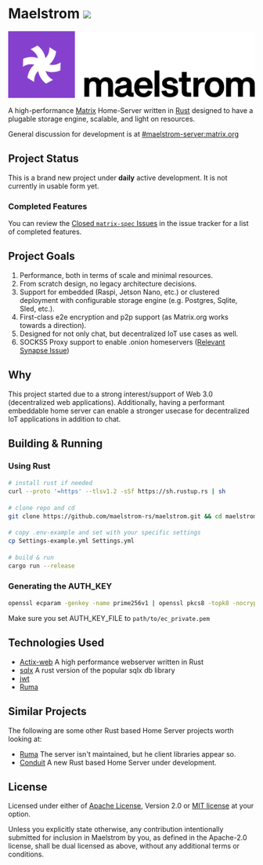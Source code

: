 # Maelstrom ![](https://github.com/maelstrom-rs/maelstrom/workflows/Build/badge.svg)

<img src="./.github/logo-banner.svg">

A high-performance [Matrix](https://matrix.org) Home-Server written in [Rust](rust-lang.org) designed to have a plugable storage engine, scalable, and light on resources.

General discussion for development is at [#maelstrom-server:matrix.org](https://matrix.to/#/#maelstrom-server:matrix.org)

## Project Status

This is a brand new project under **daily** active development. It is not currently in usable form yet.

### Completed Features

You can review the [Closed `matrix-spec` Issues](https://github.com/maelstrom-rs/maelstrom/issues?q=is%3Aissue+is%3Aclosed+sort%3Acreated-asc+label%3Amatrix-spec+) in the issue tracker for a list of completed features.

## Project Goals

1. Performance, both in terms of scale and minimal resources.
2. From scratch design, no legacy architecture decisions.
3. Support for embedded (Raspi, Jetson Nano, etc.) or clustered deployment with configurable storage engine (e.g. Postgres, Sqlite, Sled, etc.).
4. First-class e2e encryption and p2p support (as Matrix.org works towards a direction).
5. Designed for not only chat, but decentralized IoT use cases as well.
6. SOCKS5 Proxy support to enable .onion homeservers ([Relevant Synapse Issue](https://github.com/matrix-org/synapse/issues/7088))

## Why

This project started due to a strong interest/support of Web 3.0 (decentralized web applications). Additionally,
having a performant embeddable home server can enable a stronger usecase for decentralized IoT applications in addition to chat.

## Building & Running

### Using Rust

```bash
# install rust if needed
curl --proto '=https' --tlsv1.2 -sSf https://sh.rustup.rs | sh

# clone repo and cd
git clone https://github.com/maelstrom-rs/maelstrom.git && cd maelstrom

# copy .env-example and set with your specific settings
cp Settings-example.yml Settings.yml

# build & run
cargo run --release
```

### Generating the AUTH_KEY

```bash
openssl ecparam -genkey -name prime256v1 | openssl pkcs8 -topk8 -nocrypt -out ec_private.pem
```

Make sure you set AUTH_KEY_FILE to `path/to/ec_private.pem`

## Technologies Used

- [Actix-web](https://actix.rs) A high performance webserver written in Rust
- [sqlx](https://github.com/launchbadge/sqlx) A rust version of the popular sqlx db library
- [jwt](https://jwt.io)
- [Ruma](https://github.com/ruma)

## Similar Projects

The following are some other Rust based Home Server projects worth looking at:

- [Ruma](https://github.com/ruma) The server isn't maintained, but he client libraries appear so.
- [Conduit](https://git.koesters.xyz/timo/conduit) A new Rust based Home Server under development.

## License

Licensed under either of [Apache License](LICENSE-APACHE), Version
2.0 or [MIT license](LICENSE-MIT) at your option.

Unless you explicitly state otherwise, any contribution intentionally submitted
for inclusion in Maelstrom by you, as defined in the Apache-2.0 license, shall be
dual licensed as above, without any additional terms or conditions.
